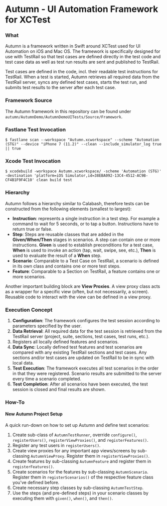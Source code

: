 # Autumn - UI Automation Framework for XCTest

### What
Autumn is a framework written in Swift around XCTest used for UI Automation on iOS and Mac OS. The framework is specifically designed for use with TestRail so that test cases are defined directly in the test code and test case data as well as test run results are sent and published to TestRail.

Test cases are defined in the code, incl. their readable test instructions for TestRail. When a test is started, Autumn retrieves all required data from the TestRail server, syncs any defined test cases, starts the test run, and submits test results to the server after each test case.

### Framework Source

The Autumn framework in this repository can be found under ```autumn/AutumnDemo/AutumnDemoUITests/Source/Framework```.

### Fastlane Test Invocation

```
$ fastlane scan --workspace "Autumn.xcworkspace" --scheme "Automation (STG)" --device "iPhone 7 (11.2)" --clean --include_simulator_log true || true
```

### Xcode Test Invocation

```
$ xcodebuild -workspace Autumn.xcworkspace/ -scheme 'Automation (STG)' -destination 'platform=iOS Simulator,id=38EBA092-13C4-4512-AC9B-CF4B1F9F4C10' clean build test
```

### Hierarchy

Autumn follows a hierarchy similar to Calabash, therefore tests can be constructed from the following elements (smallest to largest):

  - **Instruction**: represents a single instruction in a test step. For example a command to wait for 5 seconds, or to tap a button. Instructions have to return true or false.
  - **Step**: Steps are reusable classes that are added in the **Given/When/Then** stages in scenarios. A step can contain one or more instructions. **Given** is used to establish preconditions for a test case, **When** is used to invoke an action (tap, wait, swipe, see, etc.), **Then** is used to evaluate the result of a **When** step.
  - **Scenario**: Comparable to a Test Case on TestRail, a scenario is defined in its own class and contains one or more test steps.
  - **Feature**: Comparable to a Section on TestRail, a feature contains one or more scenarios.

Another important building block are **View Proxies**. A view proxy class acts as a wrapper for a specific view (often, but not necessarily, a screen). Reusable code to interact with the view can be defined in a view proxy.

### Execution Concept

  1. **Configuration**: The framework configures the test session according to parameters specified by the user.
  2. **Data Retrieval**: All required data for the test session is retrieved from the TestRail server (project, suite, sections, test cases, test runs, etc.).
  3. Registers all locally defined features and scenarios.
  4. **Data Sync**: Locally defined test features and test scenarios are compared with any existing TestRail sections and test cases. Any sections and/or test cases are updated on TestRail to be in sync with local data.
  5. **Test Execution**: The framework executes all test scenarios in the order in that they were registered. Scenario results are submitted to the server every time a scenario completed.
  6. **Test Completion**: After all scenarios have been executed, the test session is closed and final results are shown.

### How-To

#### New Autumn Project Setup

A quick run-down on how to set up Autumn and define test scenarios:

  1. Create sub-class of ```AutumnTestRunner```, override ```configure()```, ```registerUsers()```, ```registerViewProxies()```, and ```registerFeatures()```.
  2. Register any test users in ```registerUsers()```.
  3. Create view proxies for any important app views/screens by sub-classing ```AutumnViewProxy```. Register them in ```registerViewProxies()```.
  4. Create features by sub-classing ```AutumnFeature``` and register them in ```registerFeatures()```.
  5. Create scenarios for the features by sub-classing ```AutumnScenario```. Register them in ```registerScenarios()``` of the respective feature class you've defined before.
  6. Create necessary step classes by sub-classing ```AutumnTestStep```.
  7. Use the steps (and pre-defined steps) in your scenario classes by executing them with ```given()```, ```when()```, and ```then()```.